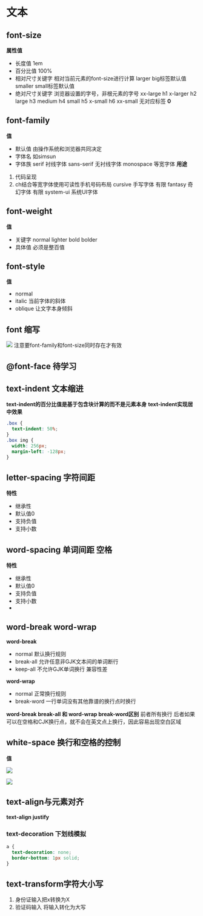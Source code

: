 # 文本

## font-size

**属性值**
* 长度值 1em
* 百分比值 100%
* 相对尺寸关键字 相对当前元素的font-size进行计算 
larger big标签默认值
smaller small标签默认值
* 绝对尺寸关键字 浏览器设置的字号，非根元素的字号
xx-large h1
x-larger h2
large h3
medium h4
small h5
x-small h6
xx-small 无对应标签
**0**

## font-family
**值**
* 默认值 由操作系统和浏览器共同决定
* 字体名 如simsun
* 字体族 
serif 衬线字体
sans-serif 无衬线字体
monospace 等宽字体
**用途**
1. 代码呈现
2. ch结合等宽字体使用可读性手机号码布局
cursive  手写字体 有限
fantasy 奇幻字体 有限
system-ui 系统UI字体

## font-weight
**值**
* 关键字
normal
lighter
bold
bolder
* 具体值 必须是整百值

## font-style
**值**
* normal
* italic 当前字体的斜体
* oblique 让文字本身倾斜

## font 缩写
![](https://user-gold-cdn.xitu.io/2019/5/5/16a866a6057f854f?w=1151&h=98&f=png&s=10658)
注意要font-family和font-size同时存在才有效

## @font-face 待学习


## text-indent 文本缩进
**text-indent的百分比值是基于包含块计算的而不是元素本身**
**text-indent实现居中效果**
```css
.box {
  text-indent: 50%;
}
.box img {
  width: 256px;
  margin-left: -128px;
}
```
## letter-spacing 字符间距
**特性**
* 继承性
* 默认值0
* 支持负值
* 支持小数

## word-spacing 单词间距 空格
**特性**
* 继承性
* 默认值0
* 支持负值
* 支持小数
* 

## word-break word-wrap

**word-break**
* normal 默认换行规则
* break-all 允许任意非GJK文本间的单词断行
* keep-all  不允许GJK单词换行 兼容性差

**word-wrap**
* normal 正常换行规则
* break-word 一行单词没有其他靠谱的换行点时换行

**word-break break-all 和 word-wrap  break-word区别**
前者所有换行
后者如果可以在空格和CJK换行点，就不会在英文点上换行，因此容易出现空白区域


## white-space 换行和空格的控制
**值**


![](https://user-gold-cdn.xitu.io/2019/5/5/16a86aa4f4435c08?w=850&h=165&f=png&s=71591)


![](https://user-gold-cdn.xitu.io/2019/5/5/16a86acecb43b225?w=937&h=238&f=png&s=47351)

## text-align与元素对齐
**text-align justify**

### text-decoration 下划线模拟
```css
a {
  text-decoration: none;
  border-bottom: 1px solid;
}
```

## text-transform字符大小写
1. 身份证输入把x转换为X
2. 验证码输入 将输入转化为大写
